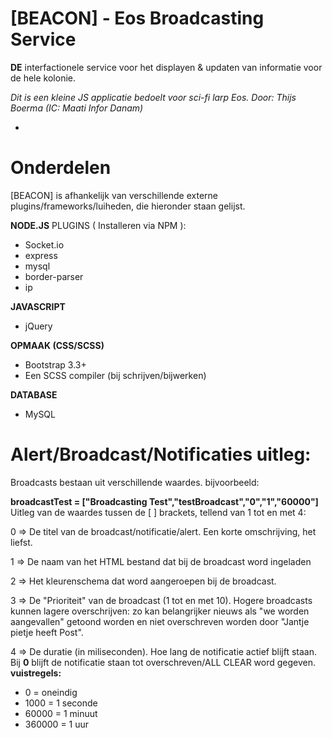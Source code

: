 # [BEACON] - Eos Broadcasting Service

**DE** interfactionele service voor het displayen & updaten van informatie voor de hele kolonie.

*Dit is een kleine JS applicatie bedoelt voor sci-fi larp Eos.
Door: Thijs Boerma (IC: Maati Infor Danam)*

-

# Onderdelen
[BEACON] is afhankelijk van verschillende externe plugins/frameworks/luiheden, die hieronder staan gelijst.

**NODE.JS**
PLUGINS ( Installeren via NPM ):
  - Socket.io
  - express
  - mysql
  - border-parser
  - ip

**JAVASCRIPT**
  - jQuery

**OPMAAK (CSS/SCSS)**
  - Bootstrap 3.3+
  - Een SCSS compiler (bij schrijven/bijwerken)

**DATABASE**
  - MySQL


# Alert/Broadcast/Notificaties uitleg:
Broadcasts bestaan uit verschillende waardes.
bijvoorbeeld:

**broadcastTest = ["Broadcasting Test","testBroadcast","0","1","60000"]**
Uitleg van de waardes tussen de [ ] brackets, tellend van 1 tot en met 4:

  0 => De titel van de broadcast/notificatie/alert. Een korte omschrijving, het liefst.

  1 => De naam van het HTML bestand dat bij de broadcast word ingeladen

  2 => Het kleurenschema dat word aangeroepen bij de broadcast.

  3 => De "Prioriteit" van de broadcast (1 tot en met 10). Hogere broadcasts kunnen lagere overschrijven:
  zo kan belangrijker nieuws als "we worden aangevallen" getoond worden en niet overschreven worden door "Jantje pietje heeft Post".

  4 => De duratie (in miliseconden). Hoe lang de notificatie actief blijft staan.
  Bij **0** blijft de notificatie staan tot overschreven/ALL CLEAR word gegeven.
  **vuistregels:**
  - 0 = oneindig
  - 1000 = 1 seconde
  - 60000 = 1 minuut
  - 360000 = 1 uur
